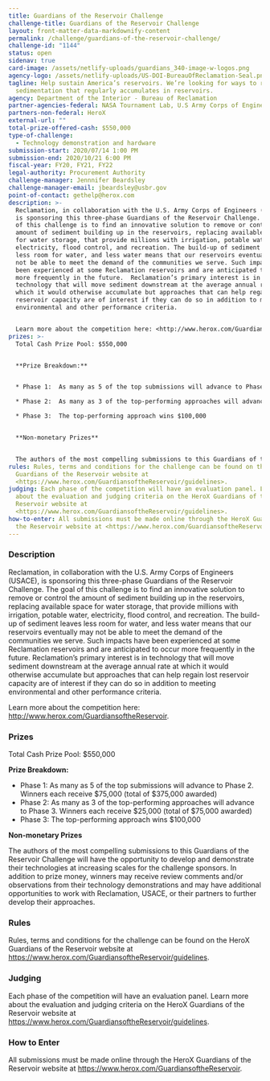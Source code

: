 ```yaml
---
title: Guardians of the Reservoir Challenge
challenge-title: Guardians of the Reservoir Challenge
layout: front-matter-data-markdownify-content
permalink: /challenge/guardians-of-the-reservoir-challenge/
challenge-id: "1144"
status: open
sidenav: true
card-image: /assets/netlify-uploads/guardians_340-image-w-logos.png
agency-logo: /assets/netlify-uploads/US-DOI-BureauOfReclamation-Seal.png
tagline: Help sustain America’s reservoirs. We’re looking for ways to remove
  sedimentation that regularly accumulates in reservoirs.
agency: Department of the Interior - Bureau of Reclamation
partner-agencies-federal: NASA Tournament Lab, U.S Army Corps of Engineers
partners-non-federal: HeroX
external-url: ""
total-prize-offered-cash: $550,000
type-of-challenge:
  - Technology demonstration and hardware
submission-start: 2020/07/14 1:00 PM
submission-end: 2020/10/21 6:00 PM
fiscal-year: FY20, FY21, FY22
legal-authority: Procurement Authority
challenge-manager: Jennnifer Beardsley
challenge-manager-email: jbeardsley@usbr.gov
point-of-contact: gethelp@herox.com
description: >-
  Reclamation, in collaboration with the U.S. Army Corps of Engineers (USACE),
  is sponsoring this three-phase Guardians of the Reservoir Challenge.  The goal
  of this challenge is to find an innovative solution to remove or control the
  amount of sediment building up in the reservoirs, replacing available space
  for water storage, that provide millions with irrigation, potable water,
  electricity, flood control, and recreation. The build-up of sediment leaves
  less room for water, and less water means that our reservoirs eventually may
  not be able to meet the demand of the communities we serve. Such impacts have
  been experienced at some Reclamation reservoirs and are anticipated to occur
  more frequently in the future.  Reclamation’s primary interest is in
  technology that will move sediment downstream at the average annual rate at
  which it would otherwise accumulate but approaches that can help regain lost
  reservoir capacity are of interest if they can do so in addition to meeting
  environmental and other performance criteria.


  Learn more about the competition here: <http://www.herox.com/GuardiansoftheReservoir>.
prizes: >-
  Total Cash Prize Pool: $550,000


  **Prize Breakdown:**


  * Phase 1:  As many as 5 of the top submissions will advance to Phase 2.  Winners each receive $75,000 (total of $375,000 awarded)

  * Phase 2:  As many as 3 of the top-performing approaches will advance to Phase 3.  Winners each receive $25,000 (total of $75,000 awarded)

  * Phase 3:  The top-performing approach wins $100,000


  **Non-monetary Prizes**


  The authors of the most compelling submissions to this Guardians of the Reservoir Challenge will have the opportunity to develop and demonstrate their technologies at increasing scales for the challenge sponsors. In addition to prize money, winners may receive review comments and/or observations from their technology demonstrations and may have additional opportunities to work with Reclamation, USACE, or their partners to further develop their approaches.
rules: Rules, terms and conditions for the challenge can be found on the HeroX
  Guardians of the Reservoir website at
  <https://www.herox.com/GuardiansoftheReservoir/guidelines>.
judging: Each phase of the competition will have an evaluation panel. Learn more
  about the evaluation and judging criteria on the HeroX Guardians of the
  Reservoir website at
  <https://www.herox.com/GuardiansoftheReservoir/guidelines>.
how-to-enter: All submissions must be made online through the HeroX Guardians of
  the Reservoir website at <https://www.herox.com/GuardiansoftheReservoir>.
---
```

### Description

Reclamation, in collaboration with the U.S. Army Corps of Engineers (USACE), is sponsoring this three-phase Guardians of the Reservoir Challenge.  The goal of this challenge is to find an innovative solution to remove or control the amount of sediment building up in the reservoirs, replacing available space for water storage, that provide millions with irrigation, potable water, electricity, flood control, and recreation. The build-up of sediment leaves less room for water, and less water means that our reservoirs eventually may not be able to meet the demand of the communities we serve. Such impacts have been experienced at some Reclamation reservoirs and are anticipated to occur more frequently in the future.  Reclamation’s primary interest is in technology that will move sediment downstream at the average annual rate at which it would otherwise accumulate but approaches that can help regain lost reservoir capacity are of interest if they can do so in addition to meeting environmental and other performance criteria.

Learn more about the competition here: <http://www.herox.com/GuardiansoftheReservoir>.

### Prizes

Total Cash Prize Pool: $550,000

**Prize Breakdown:**

* Phase 1:  As many as 5 of the top submissions will advance to Phase 2.  Winners each receive $75,000 (total of $375,000 awarded)
* Phase 2:  As many as 3 of the top-performing approaches will advance to Phase 3.  Winners each receive $25,000 (total of $75,000 awarded)
* Phase 3:  The top-performing approach wins $100,000

**Non-monetary Prizes**

The authors of the most compelling submissions to this Guardians of the Reservoir Challenge will have the opportunity to develop and demonstrate their technologies at increasing scales for the challenge sponsors. In addition to prize money, winners may receive review comments and/or observations from their technology demonstrations and may have additional opportunities to work with Reclamation, USACE, or their partners to further develop their approaches. 

### Rules

Rules, terms and conditions for the challenge can be found on the HeroX Guardians of the Reservoir website at <https://www.herox.com/GuardiansoftheReservoir/guidelines>.

### Judging

Each phase of the competition will have an evaluation panel. Learn more about the evaluation and judging criteria on the HeroX Guardians of the Reservoir website at <https://www.herox.com/GuardiansoftheReservoir/guidelines>.

### How to Enter

All submissions must be made online through the HeroX Guardians of the Reservoir website at <https://www.herox.com/GuardiansoftheReservoir>.